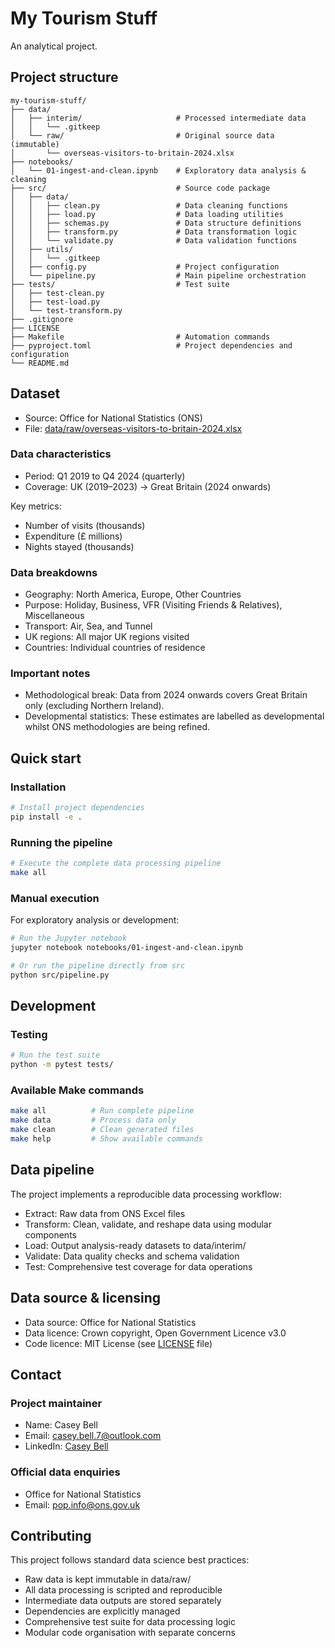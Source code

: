 # My Tourism Stuff

An analytical project.

## Project structure

```text
my-tourism-stuff/
├── data/
│   ├── interim/                     # Processed intermediate data
│   │   └── .gitkeep
│   └── raw/                         # Original source data (immutable)
│       └── overseas-visitors-to-britain-2024.xlsx
├── notebooks/
│   └── 01-ingest-and-clean.ipynb    # Exploratory data analysis & cleaning
├── src/                             # Source code package
│   ├── data/
│   │   ├── clean.py                 # Data cleaning functions
│   │   ├── load.py                  # Data loading utilities
│   │   ├── schemas.py               # Data structure definitions
│   │   ├── transform.py             # Data transformation logic
│   │   └── validate.py              # Data validation functions
│   ├── utils/
│   │   └── .gitkeep
│   ├── config.py                    # Project configuration
│   └── pipeline.py                  # Main pipeline orchestration
├── tests/                           # Test suite
│   ├── test-clean.py
│   ├── test-load.py
│   └── test-transform.py
├── .gitignore
├── LICENSE
├── Makefile                         # Automation commands
├── pyproject.toml                   # Project dependencies and configuration
└── README.md
```

## Dataset

- Source: Office for National Statistics (ONS)
- File: [data/raw/overseas-visitors-to-britain-2024.xlsx](data/raw/overseas-visitors-to-britain-2024.xlsx)

### Data characteristics

- Period: Q1 2019 to Q4 2024 (quarterly)
- Coverage: UK (2019–2023) → Great Britain (2024 onwards)

Key metrics:
- Number of visits (thousands)
- Expenditure (£ millions)
- Nights stayed (thousands)

### Data breakdowns

- Geography: North America, Europe, Other Countries
- Purpose: Holiday, Business, VFR (Visiting Friends & Relatives), Miscellaneous
- Transport: Air, Sea, and Tunnel
- UK regions: All major UK regions visited
- Countries: Individual countries of residence

### Important notes

- Methodological break: Data from 2024 onwards covers Great Britain only (excluding Northern Ireland).
- Developmental statistics: These estimates are labelled as developmental whilst ONS methodologies are being refined.

## Quick start

### Installation

```bash
# Install project dependencies
pip install -e .
```

### Running the pipeline

```bash
# Execute the complete data processing pipeline
make all
```

### Manual execution

For exploratory analysis or development:

```bash
# Run the Jupyter notebook
jupyter notebook notebooks/01-ingest-and-clean.ipynb
```

```bash
# Or run the pipeline directly from src
python src/pipeline.py
```

## Development

### Testing

```bash
# Run the test suite
python -m pytest tests/
```

### Available Make commands

```bash
make all          # Run complete pipeline
make data         # Process data only
make clean        # Clean generated files
make help         # Show available commands
```

## Data pipeline

The project implements a reproducible data processing workflow:

- Extract: Raw data from ONS Excel files
- Transform: Clean, validate, and reshape data using modular components
- Load: Output analysis-ready datasets to data/interim/
- Validate: Data quality checks and schema validation
- Test: Comprehensive test coverage for data operations

## Data source & licensing

- Data source: Office for National Statistics
- Data licence: Crown copyright, Open Government Licence v3.0
- Code licence: MIT License (see [LICENSE](./LICENSE) file)

## Contact

### Project maintainer

- Name: Casey Bell
- Email: [casey.bell.7@outlook.com](mailto:casey.bell.7@outlook.com)
- LinkedIn: [Casey Bell](https://www.linkedin.com/in/casey-bell/)

### Official data enquiries

- Office for National Statistics
- Email: [pop.info@ons.gov.uk](mailto:pop.info@ons.gov.uk)

## Contributing

This project follows standard data science best practices:

- Raw data is kept immutable in data/raw/
- All data processing is scripted and reproducible
- Intermediate data outputs are stored separately
- Dependencies are explicitly managed
- Comprehensive test suite for data processing logic
- Modular code organisation with separate concerns
